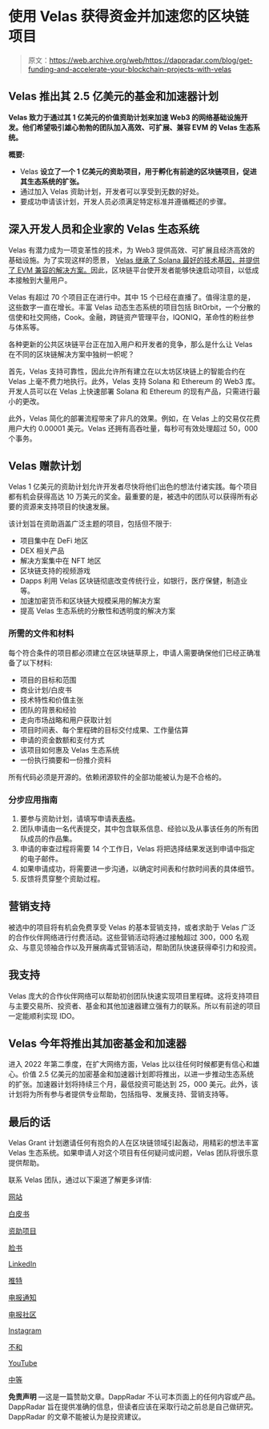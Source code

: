 # 使用 Velas 获得资金并加速您的区块链项目

> 原文：<https://web.archive.org/web/https://dappradar.com/blog/get-funding-and-accelerate-your-blockchain-projects-with-velas>

## Velas 推出其 2.5 亿美元的基金和加速器计划

**Velas 致力于通过其 1 亿美元的价值资助计划来加速 Web3 的网络基础设施开发。他们希望吸引雄心勃勃的团队加入高效、可扩展、兼容 EVM 的 Velas 生态系统。**

**概要:**

*   Velas **设立了一个 1 亿美元的资助项目，用于孵化有前途的区块链项目，促进其生态系统的扩张。**
*   通过加入 Velas 资助计划，开发者可以享受到无数的好处。
*   要成功申请该计划，开发人员必须满足特定标准并遵循概述的步骤。

## 深入开发人员和企业家的 Velas 生态系统

Velas 有潜力成为一项变革性的技术，为 Web3 提供高效、可扩展且经济高效的基础设施。为了实现这样的愿景， [Velas 继承了 Solana 最好的技术基因，并提供了 EVM 兼容的解决方案。](https://web.archive.org/web/20221002002609/https://dappradar.com/blog/how-to-move-your-dapps-from-ethereum-to-velas-the-lightning-fast-evm-chain)因此，区块链平台使开发者能够快速启动项目，以低成本接触到大量用户。

Velas 有超过 70 个项目正在进行中。其中 15 个已经在直播了。值得注意的是，这些数字一直在增长。丰富 Velas 动态生态系统的项目包括 BitOrbit，一个分散的信使和社交网络，Cook。金融，跨链资产管理平台，IQONIQ，革命性的粉丝参与体系等。

各种更新的公共区块链平台正在加入用户和开发者的竞争，那么是什么让 Velas 在不同的区块链解决方案中独树一帜呢？

首先，Velas 支持可靠性，因此允许所有建立在以太坊区块链上的智能合约在 Velas 上毫不费力地执行。此外，Velas 支持 Solana 和 Ethereum 的 Web3 库。开发人员可以在 Velas 上快速部署 Solana 和 Ethereum 的现有产品，只需进行最小的更改。

此外，Velas 简化的部署流程带来了非凡的效果。例如，在 Velas 上的交易仅花费用户大约 0.00001 美元。Velas 还拥有高吞吐量，每秒可有效处理超过 50，000 个事务。

## Velas 赠款计划

Velas 1 亿美元的资助计划允许开发者尽快将他们出色的想法付诸实践。每个项目都有机会获得高达 10 万美元的奖金。最重要的是，被选中的团队可以获得所有必要的资源来支持项目的快速发展。

该计划旨在资助涵盖广泛主题的项目，包括但不限于:

*   项目集中在 DeFi 地区
*   DEX 相关产品
*   解决方案集中在 NFT 地区
*   区块链支持的视频游戏
*   Dapps 利用 Velas 区块链彻底改变传统行业，如银行，医疗保健，制造业等。
*   加速加密货币和区块链大规模采用的解决方案
*   提高 Velas 生态系统的分散性和透明度的解决方案

### 所需的文件和材料

每个符合条件的项目都必须建立在区块链草原上，申请人需要确保他们已经正确准备了以下材料:

*   项目的目标和范围
*   商业计划/白皮书
*   技术特性和价值主张
*   团队的背景和经验
*   走向市场战略和用户获取计划
*   项目时间表、每个里程碑的目标交付成果、工作量估算
*   申请的资金数额和支付方式
*   该项目如何惠及 Velas 生态系统
*   一份执行摘要和一份推介资料

所有代码必须是开源的。依赖闭源软件的全部功能被认为是不合格的。

### 分步应用指南

1.  要参与资助计划，请填写申请表[表格](https://web.archive.org/web/20221002002609/https://velasgrants.typeform.com/GrantsProgram)。
2.  团队申请由一名代表提交，其中包含联系信息、经验以及从事该任务的所有团队成员的作品集。
3.  申请的审查过程将需要 14 个工作日，Velas 将把选择结果发送到申请中指定的电子邮件。
4.  如果申请成功，将需要进一步沟通，以确定时间表和付款时间表的具体细节。
5.  反馈将贯穿整个资助过程。

## 营销支持

被选中的项目将有机会免费享受 Velas 的基本营销支持，或者求助于 Velas 广泛的合作伙伴网络进行付费活动。这些营销活动将通过接触超过 300，000 名观众、与意见领袖合作以及开展病毒式营销活动，帮助团队快速获得牵引力和投资。

## 我支持

Velas 庞大的合作伙伴网络可以帮助初创团队快速实现项目里程碑。这将支持项目与主要交易所、投资者、基金和其他加速器建立强有力的联系。所以有前途的项目一定能顺利实现 IDO。

## Velas 今年将推出其加密基金和加速器

进入 2022 年第二季度，在扩大网络方面，Velas 比以往任何时候都更有信心和雄心。价值 2.5 亿美元的加密基金和加速器计划即将推出，以进一步推动生态系统的扩张。加速器计划将持续三个月，最低投资可能达到 25，000 美元。此外，该计划将为所有参与者提供专业帮助，包括指导、发展支持、营销支持等。

## 最后的话

Velas Grant 计划邀请任何有抱负的人在区块链领域引起轰动，用精彩的想法丰富 Velas 生态系统。如果申请人对这个项目有任何疑问或问题，Velas 团队将很乐意提供帮助。

联系 Velas 团队，通过以下渠道了解更多详情:

[网站](https://web.archive.org/web/20221002002609/https://velas.com/?utm_source=dappradar&utm_medium=about_velas)

[白皮书](https://web.archive.org/web/20221002002609/https://velas.com/pdf/whitepaper.pdf)

[资助项目](https://web.archive.org/web/20221002002609/https://docs.velas.com/grants/?utm_source=dappradar&utm_medium=about_velas)

[脸书](https://web.archive.org/web/20221002002609/https://www.facebook.com/velasblockchain)

[LinkedIn](https://web.archive.org/web/20221002002609/https://www.linkedin.com/company/velas-ag)

[推特](https://web.archive.org/web/20221002002609/https://twitter.com/VelasBlockchain)

[电报通知](https://web.archive.org/web/20221002002609/https://t.me/VelasOfficial)

[电报社区](https://web.archive.org/web/20221002002609/https://t.me/velascommunity)

[Instagram](https://web.archive.org/web/20221002002609/http://instagram.com/velas.blockchain)

[不和](https://web.archive.org/web/20221002002609/https://discord.gg/CTcKpPc)

[YouTube](https://web.archive.org/web/20221002002609/https://youtube.com/c/VelasOfficial)

[中等](https://web.archive.org/web/20221002002609/https://velasblockchain.medium.com/)

**免责声明** —这是一篇赞助文章。DappRadar 不认可本页面上的任何内容或产品。DappRadar 旨在提供准确的信息，但读者应该在采取行动之前总是自己做研究。DappRadar 的文章不能被认为是投资建议。